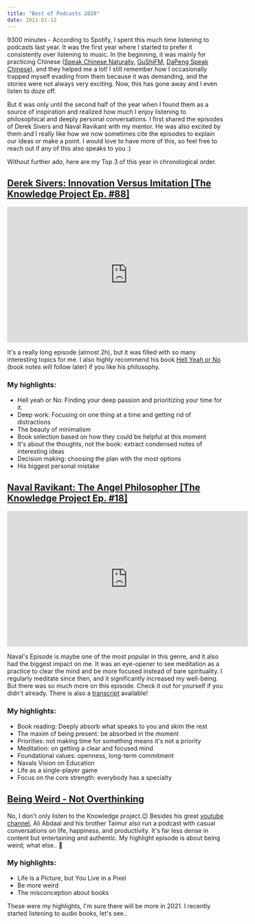 ```yaml
---
title: "Best of Podcasts 2020"
date: 2021-01-12
---
```


9300 minutes - According to Spotify, I spent this much time listening to podcasts last year. It was the first year where I started to prefer it consistently over listening to music. In the beginning, it was mainly for practicing Chinese ([Speak Chinese Naturally](https://speakchinesenaturally.com/), [GuShiFM](https://storyfm.cn/), [DaPeng Speak Chinese](https://www.youtube.com/channel/UCNmZr4WBw71bdJYjaycLodA)), and they helped me a lot! I still remember how I occasionally trapped myself evading from them because it was demanding, and the stories were not always very exciting. Now, this has gone away and I even listen to doze off.

But it was only until the second half of the year when I found them as a source of inspiration and realized how much I enjoy listening to philosophical and deeply personal conversations. I first shared the episodes of Derek Sivers and Naval Ravikant with my mentor. He was also excited by them and I really like how we now sometimes cite the episodes to explain our ideas or make a point. I would love to have more of this, so feel free to reach out if any of this also speaks to you :)

<!--more-->

Without further ado, here are my Top 3 of this year in chronological order.

## [Derek Sivers: Innovation Versus Imitation [The Knowledge Project Ep. #88]](https://fs.blog/knowledge-project/derek-sivers/)

<iframe width="560" height="315" src="https://www.youtube.com/embed/JNkqvi29LBs" frameborder="0" allow="accelerometer; autoplay; clipboard-write; encrypted-media; gyroscope; picture-in-picture" allowfullscreen></iframe>

It's a really long episode (almost 2h), but it was filled with so many interesting topics for me. I also highly recommend his book [Hell Yeah or No](https://sive.rs/n) (book notes will follow later) if you like his philosophy.

### My highlights:

- Hell yeah or No: Finding your deep passion and prioritizing your time for it.
- Deep work: Focusing on one thing at a time and getting rid of distractions
- The beauty of minimalism
- Book selection based on how they could be helpful at this moment
- It's about the thoughts, not the book: extract condensed notes of interesting ideas
- Decision making: choosing the plan with the most options
- His biggest personal mistake

## [Naval Ravikant: The Angel Philosopher [The Knowledge Project Ep. #18]](https://fs.blog/knowledge-project/naval-ravikant/)

<iframe width="560" height="315" src="https://www.youtube.com/embed/mGY2To_HW98" frameborder="0" allow="accelerometer; autoplay; clipboard-write; encrypted-media; gyroscope; picture-in-picture" allowfullscreen></iframe>

Naval's Episode is maybe one of the most popular in this genre, and it also had the biggest impact on me. It was an eye-opener to see meditation as a practice to clear the mind and be more focused instead of bare spirituality. I regularly meditate since then, and it significantly increased my well-being. But there was so much more on this episode. Check it out for yourself if you didn't already. There is also a [transcript](https://fs.blog/wp-content/uploads/2017/02/Naval-Ravikant-TKP.pdf)
available!

### My highlights:

- Book reading: Deeply absorb what speaks to you and skim the rest
- The maxim of being present: be absorbed in the moment
- Priorities: not making time for something means it's not a priority
- Meditation: on getting a clear and focused mind
- Foundational values: openness, long-term commitment
- Navals Vision on Education
- Life as a single-player game
- Focus on the core strength: everybody has a specialty

## [Being Weird - Not Overthinking](https://notoverthinking.transistor.fm/episodes/being-weird)

No, I don't only listen to the Knowledge project.😉 Besides his great [youtube channel](https://www.youtube.com/user/Sepharoth64), Ali Abdaal and his brother Taimur also run a podcast with casual conversations on life, happiness, and productivity. It's far less dense in content but entertaining and authentic. My highlight episode is about being weird; what else.. 🤪

### My highlights:

- Life is a Picture, but You Live in a Pixel
- Be more weird
- The misconception about books

These were my highlights, I'm sure there will be more in 2021. I recently started listening to audio books, let's see..
